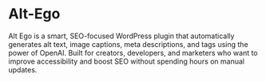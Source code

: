 # Alt-Ego
Alt Ego is a smart, SEO-focused WordPress plugin that automatically generates alt text, image captions, meta descriptions, and tags using the power of OpenAI.  Built for creators, developers, and marketers who want to improve accessibility and boost SEO without spending hours on manual updates.
